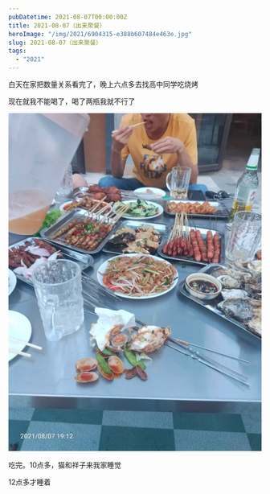 ```yaml
---
pubDatetime: 2021-08-07T00:00:00Z
title: 2021-08-07（出来聚餐）
heroImage: "/img/2021/6904315-e388b607484e463e.jpg"
slug: 2021-08-07（出来聚餐）
tags:
  - "2021"
---
```


白天在家把数量关系看完了，晚上六点多去找高中同学吃烧烤

现在就我不能喝了，喝了两瓶我就不行了

![](../../../../public/img/2021/6904315-e388b607484e463e.jpg)

吃完。10点多，猫和祥子来我家睡觉

12点多才睡着
